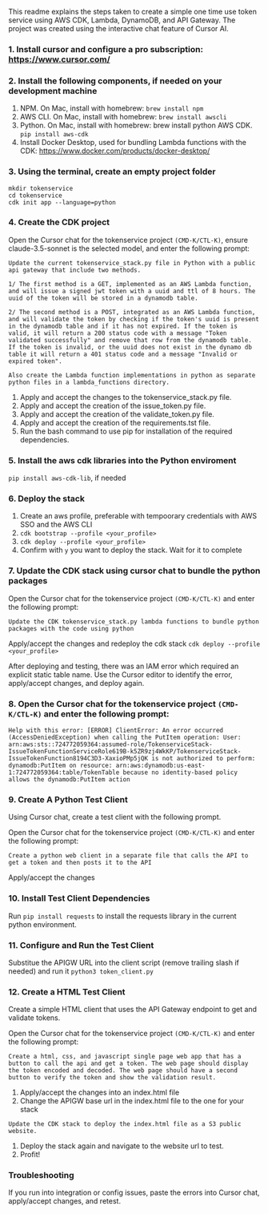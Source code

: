This readme explains the steps taken to create a simple one time use token service using AWS CDK, Lambda, DynamoDB, and API Gateway. The project was created using the interactive chat feature of Cursor AI.

### 1. Install cursor and configure a pro subscription: https://www.cursor.com/

### 2. Install the following components, if needed on your development machine

1. NPM. On Mac, install with homebrew: `brew install npm`
1. AWS CLI. On Mac, install with homebrew: `brew install awscli`
1. Python. On Mac, install with homebrew: brew install python AWS CDK. `pip install aws-cdk`
1. Install Docker Desktop, used for bundling Lambda functions with the CDK: https://www.docker.com/products/docker-desktop/

### 3. Using the terminal, create an empty project folder

```
mkdir tokenservice
cd tokenservice
cdk init app --language=python
```

### 4. Create the CDK project

Open the Cursor chat for the tokenservice project `(CMD-K/CTL-K)`, ensure claude-3.5-sonnet is the selected model, and enter the following prompt:

```
Update the current tokenservice_stack.py file in Python with a public api gateway that include two methods.

1/ The first method is a GET, implemented as an AWS Lambda function, and will issue a signed jwt token with a uuid and ttl of 8 hours. The uuid of the token will be stored in a dynamodb table.

2/ The second method is a POST, integrated as an AWS Lambda function, and will validate the token by checking if the token's uuid is present in the dynamodb table and if it has not expired. If the token is valid, it will return a 200 status code with a message "Token validated successfully" and remove that row from the dynamodb table. If the token is invalid, or the uuid does not exist in the dynamo db table it will return a 401 status code and a message "Invalid or expired token".

Also create the Lambda function implementations in python as separate python files in a lambda_functions directory.
```

1. Apply and accept the changes to the tokenservice_stack.py file.
1. Apply and accept the creation of the issue_token.py file.
1. Apply and accept the creation of the validate_token.py file.
1. Apply and accept the creation of the requirements.tst file.
1. Run the bash command to use pip for installation of the required dependencies.

### 5. Install the aws cdk libraries into the Python enviroment
`pip install aws-cdk-lib`, if needed

### 6. Deploy the stack
1. Create an aws profile, preferable with tempoorary credentials with AWS SSO and the AWS CLI
1. `cdk bootstrap --profile <your_profile>`
1. `cdk deploy --profile <your_profile>`
1. Confirm with `y` you want to deploy the stack. Wait for it to complete

### 7. Update the CDK stack using cursor chat to bundle the python packages

Open the Cursor chat for the tokenservice project `(CMD-K/CTL-K)` and enter the following prompt:

```Update the CDK tokenservice_stack.py lambda functions to bundle python packages with the code using python```

Apply/accept the changes and redeploy the cdk stack
`cdk deploy --profile <your_profile>`

After deploying and testing, there was an IAM error which required an explicit static table name. Use the Cursor editor to identify the error, apply/accept changes, and deploy again.

### 8. Open the Cursor chat for the tokenservice project `(CMD-K/CTL-K)` and enter the following prompt:

```Help with this error: [ERROR] ClientError: An error occurred (AccessDeniedException) when calling the PutItem operation: User: arn:aws:sts::724772059364:assumed-role/TokenserviceStack-IssueTokenFunctionServiceRole619B-k5ZR9zj4WkKP/TokenserviceStack-IssueTokenFunction8194C3D3-XaxioPMp5jQK is not authorized to perform: dynamodb:PutItem on resource: arn:aws:dynamodb:us-east-1:724772059364:table/TokenTable because no identity-based policy allows the dynamodb:PutItem action```

### 9. Create A Python Test Client

Using Cursor chat, create a test client with the following prompt.

Open the Cursor chat for the tokenservice project `(CMD-K/CTL-K)` and enter the following prompt:

```Create a python web client in a separate file that calls the API to get a token and then posts it to the API```

Apply/accept the changes 

### 10. Install Test Client Dependencies
Run `pip install requests` to install the requests library in the current python environment.

### 11. Configure and Run the Test Client

Substitue the APIGW URL into the client script (remove trailing slash if needed) and run it `python3 token_client.py`

### 12. Create a HTML Test Client

Create a simple HTML client that uses the API Gateway endpoint to get and validate tokens.

Open the Cursor chat for the tokenservice project `(CMD-K/CTL-K)` and enter the following prompt:

```Create a html, css, and javascript single page web app that has a button to call the api and get a token. The web page should display the token encoded and decoded. The web page should have a second button to verify the token and show the validation result.```

1. Apply/accept the changes into an index.html file
1. Change the APIGW base url in the index.html file to the one for your stack

```Update the CDK stack to deploy the index.html file as a S3 public website.```

1. Deploy the stack again and navigate to the website url to test.
1. Profit!


### Troubleshooting
If you run into integration or config issues, paste the errors into Cursor chat, apply/accept changes, and retest.